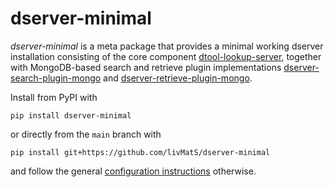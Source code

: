 # dserver-minimal

*dserver-minimal* is a meta package that provides a minimal working dserver
installation consisting of the core component [dtool-lookup-server](https://github.com/jic-dtool/dtool-lookup-server),
together with MongoDB-based search and retrieve plugin implementations
[dserver-search-plugin-mongo](https://github.com/livMatS/dserver-search-plugin-mongo) and
[dserver-retrieve-plugin-mongo](https://github.com/livMatS/dserver-search-plugin-mongo).

Install from PyPI with

    pip install dserver-minimal

or directly from the `main` branch with

    pip install git+https://github.com/livMatS/dserver-minimal

and follow the general [configuration instructions](https://dtool-lookup-server.readthedocs.io/en/latest/readme.html#setup-and-configuration) otherwise.
